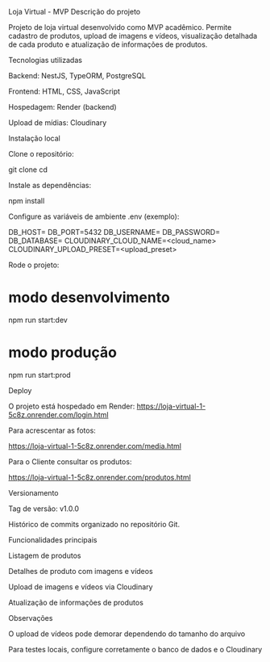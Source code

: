 Loja Virtual - MVP
Descrição do projeto

Projeto de loja virtual desenvolvido como MVP acadêmico. Permite cadastro de produtos, upload de imagens e vídeos, visualização detalhada de cada produto e atualização de informações de produtos.

Tecnologias utilizadas

Backend: NestJS, TypeORM, PostgreSQL

Frontend: HTML, CSS, JavaScript

Hospedagem: Render (backend)

Upload de mídias: Cloudinary

Instalação local

Clone o repositório:

git clone <link-do-repositorio>
cd <nome-do-projeto>


Instale as dependências:

npm install


Configure as variáveis de ambiente .env (exemplo):

DB_HOST=<host-do-banco>
DB_PORT=5432
DB_USERNAME=<usuario-do-banco>
DB_PASSWORD=<senha-do-banco>
DB_DATABASE=<nome-do-banco>
CLOUDINARY_CLOUD_NAME=<cloud_name>
CLOUDINARY_UPLOAD_PRESET=<upload_preset>


Rode o projeto:

# modo desenvolvimento
npm run start:dev

# modo produção
npm run start:prod

Deploy

O projeto está hospedado em Render:
https://loja-virtual-1-5c8z.onrender.com/login.html

Para acrescentar as fotos:

https://loja-virtual-1-5c8z.onrender.com/media.html


Para o Cliente consultar os produtos:

https://loja-virtual-1-5c8z.onrender.com/produtos.html

Versionamento

Tag de versão: v1.0.0

Histórico de commits organizado no repositório Git.

Funcionalidades principais

Listagem de produtos

Detalhes de produto com imagens e vídeos

Upload de imagens e vídeos via Cloudinary

Atualização de informações de produtos

Observações

O upload de vídeos pode demorar dependendo do tamanho do arquivo

Para testes locais, configure corretamente o banco de dados e o Cloudinary
